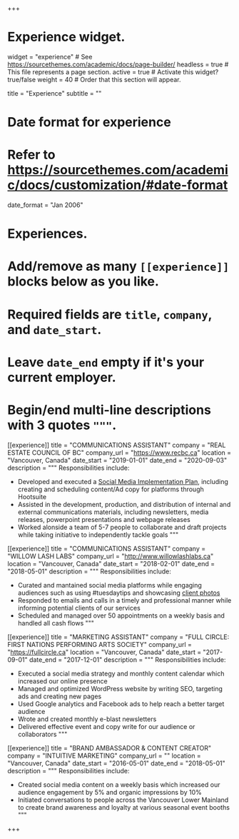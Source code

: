 +++
# Experience widget.
widget = "experience"  # See https://sourcethemes.com/academic/docs/page-builder/
headless = true  # This file represents a page section.
active = true  # Activate this widget? true/false
weight = 40  # Order that this section will appear.

title = "Experience"
subtitle = ""

# Date format for experience
#   Refer to https://sourcethemes.com/academic/docs/customization/#date-format
date_format = "Jan 2006"

# Experiences.
#   Add/remove as many `[[experience]]` blocks below as you like.
#   Required fields are `title`, `company`, and `date_start`.
#   Leave `date_end` empty if it's your current employer.
#   Begin/end multi-line descriptions with 3 quotes `"""`.
[[experience]]
  title = "COMMUNICATIONS ASSISTANT"
  company = "REAL ESTATE COUNCIL OF BC"
  company_url = "https://www.recbc.ca"
  location = "Vancouver, Canada"
  date_start = "2019-01-01"
  date_end = "2020-09-03"
  description = """
  Responsibilities include:
  
  * Developed and executed a [Social Media Implementation Plan](https://drive.google.com/file/d/1Bli-lYeepWaW9UzH6eAmyKjNH6AOaKUn/view "Social Media Implementation Plan"), including creating and scheduling content/Ad copy for platforms through Hootsuite
  * Assisted in the development, production, and distribution of internal and external communications materials, including newsletters, media releases, powerpoint presentations and webpage releases
  * Worked alonside a team of 5-7 people to collaborate and draft projects while taking initiative to independently tackle goals
  """

[[experience]]
  title = "COMMUNICATIONS ASSISTANT"
  company = "WILLOW LASH LABS"
  company_url = "http://www.willowlashlabs.ca"
  location = "Vancouver, Canada"
  date_start = "2018-02-01"
  date_end = "2018-05-01"
  description = """
  Responsibilities include:

  * Curated and mantained social media platforms while engaging audiences such as using #tuesdaytips and showcasing [client photos](https://bessiewong.netlify.app/post/social-media/ "client photos")
  * Responded to emails and calls in a timely and professional manner while informing potential clients of our services
  * Scheduled and managed over 50 appointments on a weekly basis and handled all cash flows 
  """

[[experience]]
  title = "MARKETING ASSISTANT"
  company = "FULL CIRCLE: FIRST NATIONS PERFORMING ARTS SOCIETY"
  company_url = "https://fullcircle.ca"
  location = "Vancouver, Canada"
  date_start = "2017-09-01"
  date_end = "2017-12-01"
  description = """
  Responsibilities include:

  * Executed a social media strategy and monthly content calendar which increased our online presence
  * Managed and optimized WordPress website by writing SEO, targeting ads and creating new pages
  * Used Google analytics and Facebook ads to help reach a better target audience
  * Wrote and created monthly e-blast newsletters
  * Delivered effective event and copy write for our audience or collaborators
  """

[[experience]]
  title = "BRAND AMBASSADOR & CONTENT CREATOR"
  company = "INTUITIVE MARKETING"
  company_url = ""
  location = "Vancouver, Canada"
  date_start = "2016-05-01"
  date_end = "2018-05-01"
  description = """
  Responsibilities include:

  * Created social media content on a weekly basis which increased our audience engagement by 5% and organic impressions by 10% 
  * Initiated conversations to people across the Vancouver Lower Mainland to create brand awareness and loyalty at various seasonal event booths
  """

+++

